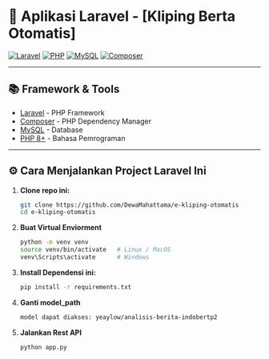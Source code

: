 # 🚀 Aplikasi Laravel - [Kliping Berta Otomatis]

[![Laravel](https://img.shields.io/badge/Laravel-Framework-red)](https://laravel.com/)
[![PHP](https://img.shields.io/badge/PHP-8.1-blue)](https://www.php.net/)
[![MySQL](https://img.shields.io/badge/Database-MySQL-blue)](https://www.mysql.com/)
[![Composer](https://img.shields.io/badge/Composer-Dependency_Manager-orange)](https://getcomposer.org/)

---

## 📚 Framework & Tools

- [Laravel](https://laravel.com/) - PHP Framework
- [Composer](https://getcomposer.org/) - PHP Dependency Manager
- [MySQL](https://www.mysql.com/) - Database
- [PHP 8+](https://www.php.net/) - Bahasa Pemrograman

---

## ⚙️ Cara Menjalankan Project Laravel Ini

1. **Clone repo ini:**
   ```bash
   git clone https://github.com/DewaMahattama/e-kliping-otomatis
   cd e-kliping-otomatis
2. **Buat Virtual Enviorment** 
    ```bash
    python -m venv venv
    source venv/bin/activate   # Linux / MacOS
    venv\Scripts\activate      # Windows
2. **Install Dependensi ini:**
   ```bash
   pip install -r requirements.txt
4. **Ganti model_path**
   ```bash
   model dapat diakses: yeaylow/analisis-berita-indobertp2
3. **Jalankan Rest API**
   ```bash
   python app.py
